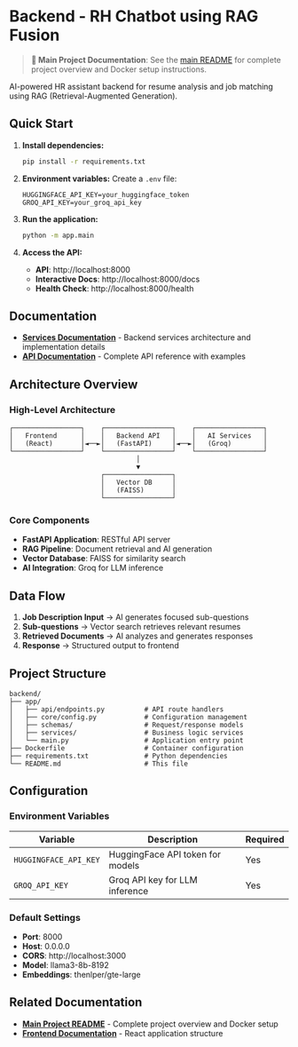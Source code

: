 # Backend - RH Chatbot using RAG Fusion

> **📖 Main Project Documentation**: See the [main README](../README.md) for complete project overview and Docker setup instructions.

AI-powered HR assistant backend for resume analysis and job matching using RAG (Retrieval-Augmented Generation).

## Quick Start

1. **Install dependencies:**
   ```bash
   pip install -r requirements.txt
   ```

2. **Environment variables:**
   Create a `.env` file:
   ```env
   HUGGINGFACE_API_KEY=your_huggingface_token
   GROQ_API_KEY=your_groq_api_key
   ```

3. **Run the application:**
   ```bash
   python -m app.main
   ```

4. **Access the API:**
   - **API**: http://localhost:8000
   - **Interactive Docs**: http://localhost:8000/docs
   - **Health Check**: http://localhost:8000/health

## Documentation

- **[Services Documentation](./SERVICES_DOCUMENTATION.md)** - Backend services architecture and implementation details
- **[API Documentation](./API_DOCUMENTATION.md)** - Complete API reference with examples

## Architecture Overview

### **High-Level Architecture**
```
┌─────────────────┐    ┌─────────────────┐    ┌─────────────────┐
│   Frontend      │    │   Backend API   │    │   AI Services   │
│   (React)       │◄──►│   (FastAPI)     │◄──►│   (Groq)        │
└─────────────────┘    └─────────────────┘    └─────────────────┘
                                │
                                ▼
                       ┌─────────────────┐
                       │   Vector DB     │
                       │   (FAISS)       │
                       └─────────────────┘
```

### **Core Components**
- **FastAPI Application**: RESTful API server
- **RAG Pipeline**: Document retrieval and AI generation
- **Vector Database**: FAISS for similarity search
- **AI Integration**: Groq for LLM inference

## Data Flow

1. **Job Description Input** → AI generates focused sub-questions
2. **Sub-questions** → Vector search retrieves relevant resumes
3. **Retrieved Documents** → AI analyzes and generates responses
4. **Response** → Structured output to frontend

## Project Structure

```
backend/
├── app/
│   ├── api/endpoints.py          # API route handlers
│   ├── core/config.py            # Configuration management
│   ├── schemas/                  # Request/response models
│   ├── services/                 # Business logic services
│   └── main.py                   # Application entry point
├── Dockerfile                    # Container configuration
├── requirements.txt              # Python dependencies
└── README.md                     # This file
```

## Configuration

### **Environment Variables**
| Variable | Description | Required |
|----------|-------------|----------|
| `HUGGINGFACE_API_KEY` | HuggingFace API token for models | Yes |
| `GROQ_API_KEY` | Groq API key for LLM inference | Yes |

### **Default Settings**
- **Port**: 8000
- **Host**: 0.0.0.0
- **CORS**: http://localhost:3000
- **Model**: llama3-8b-8192
- **Embeddings**: thenlper/gte-large

## Related Documentation

- **[Main Project README](../README.md)** - Complete project overview and Docker setup
- **[Frontend Documentation](../frontend/README.md)** - React application structure


